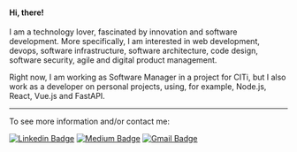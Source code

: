 #### Hi, there!
I am a technology lover, fascinated by innovation and software development. More specifically, I am interested in web development, devops, software infrastructure, software architecture, code design, software security, agile and digital product management.

Right now, I am working as Software Manager in a project for CITi, but I also work as a developer on personal projects, using,  for example, Node.js, React, Vue.js and FastAPI.

***

To see more information and/or contact me:

[![Linkedin Badge](https://img.shields.io/badge/-LinkedIn-blue?style=flat-square&logo=Linkedin&logoColor=white&link=https://www.linkedin.com/in/eduardoaqz/)](https://www.linkedin.com/in/eduardoaqz/)
[![Medium Badge](https://img.shields.io/badge/-Medium-black?style=flat-square&logo=Medium&logoColor=white&link=https://medium.com/@eaq)](https://medium.com/@eaq)
[![Gmail Badge](https://img.shields.io/badge/-eduardoaqz@gmail.com-D44638?style=flat-square&logo=Gmail&logoColor=white&link=mailto:eduardoaqz@gmail.com)](mailto:victormarques.ia@gmail.com)

